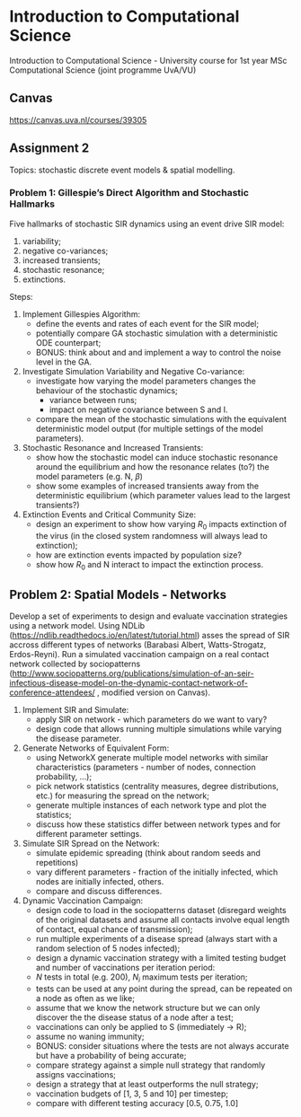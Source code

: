 # Introduction to Computational Science
Introduction to Computational Science - University course for 1st year MSc Computational Science (joint programme UvA/VU)

## Canvas
https://canvas.uva.nl/courses/39305

## Assignment 2
Topics: stochastic discrete event models & spatial modelling.

### Problem 1: Gillespie’s Direct Algorithm and Stochastic Hallmarks
Five hallmarks of stochastic SIR dynamics using an event drive SIR model:
1. variability;
2. negative co-variances;
3. increased transients;
4. stochastic resonance;
5. extinctions.

Steps:
1. Implement Gillespies Algorithm:
   - define the events and rates of each event for the SIR model;
   - potentially compare GA stochastic simulation with a deterministic ODE counterpart;
   - BONUS: think about and and implement a way to control the noise level in the GA.
2. Investigate Simulation Variability and Negative Co-variance:
   - investigate how varying the model parameters changes the behaviour of the stochastic dynamics;
     - variance between runs;
     - impact on negative covariance between S and I.
   - compare the mean of the stochastic simulations with the equivalent deterministic model output (for multiple settings of the model parameters).
3. Stochastic Resonance and Increased Transients:
   - show how the stochastic model can induce stochastic resonance around the equilibrium and how the resonance relates (to?) the model parameters (e.g. N, $\beta$)
   - show some examples of increased transients away from the deterministic equilibrium (which parameter values lead to the largest transients?)
4. Extinction Events and Critical Community Size:
   - design an experiment to show how varying $R_0$ impacts extinction of the virus (in the closed system randomness will always lead to extinction);
   - how are extinction events impacted by population size?
   - show how $R_0$ and N interact to impact the extinction process.


## Problem 2: Spatial Models - Networks
Develop a set of experiments to design and evaluate vaccination strategies using a network model. Using NDLib (https://ndlib.readthedocs.io/en/latest/tutorial.html) asses the spread of SIR accross different types of networks (Barabasi Albert, Watts-Strogatz, Erdos-Reyni). Run a simulated vaccination campaign on a real contact network collected by sociopatterns (http://www.sociopatterns.org/publications/simulation-of-an-seir-infectious-disease-model-on-the-dynamic-contact-network-of-conference-attendees/ , modified version on Canvas).

1. Implement SIR and Simulate:
   - apply SIR on network - which parameters do we want to vary?
   - design code that allows running multiple simulations while varying the disease parameter.
3. Generate Networks of Equivalent Form:
   - using NetworkX generate multiple model networks with similar characteristics (parameters - number of nodes, connection probability, ...);
   - pick network statistics (centrality measures, degree distributions, etc.) for measuring the spread on the network;
   - generate multiple instances of each network type and plot the statistics;
   - discuss how these statistics differ between network types and for different parameter settings.
4. Simulate SIR Spread on the Network:
   - simulate epidemic spreading (think about random seeds and repetitions)
   - vary different parameters - fraction of the initially infected, which nodes are initially infected, others.
   - compare and discuss differences.
5. Dynamic Vaccination Campaign:
   - design code to load in the sociopatterns dataset (disregard weights of the original datasets and assume all contacts involve equal length of contact, equal chance of transmission);
   - run multiple experiments of a disease spread (always start with a random selection of 5 nodes infected);
   - design a dynamic vaccination strategy with a limited testing budget and number of vaccinations per iteration period:
    - $N$ tests in total (e.g. 200), $N_i$ maximum tests per iteration;
    - tests can be used at any point during the spread, can be repeated on a node as often as we like;
    - assume that we know the network structure but we can only discover the the disease status of a node after a test;
    - vaccinations can only be applied to S (immediately -> R);
    - assume no waning immunity;
    - BONUS: consider situations where the tests are not always accurate but have a probability of being accurate;
    - compare strategy against a simple null strategy that randomly assigns vaccinations;
    - design a strategy that at least outperforms the null strategy;
    - vaccination budgets of [1, 3, 5 and 10] per timestep;
    - compare with different testing accuracy [0.5, 0.75, 1.0]
